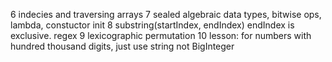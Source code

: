 6 indecies and traversing arrays
7 sealed algebraic data types, bitwise ops, lambda, constuctor init
8 substring(startIndex, endIndex) endIndex is exclusive.  regex
9 lexicographic permutation
10 lesson: for numbers with hundred thousand digits, just use string not BigInteger